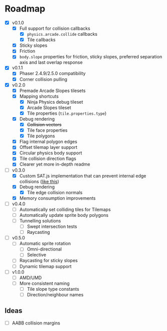 # Roadmap

- [x] v0.1.0
  - [x] Full support for collision callbacks
    - [x] `physics.arcade.collide` callbacks
    - [x] Tile callbacks
  - [x] Sticky slopes
  - [x] Friction
  - [x] `body.slope` properties for friction, sticky slopes, preferred
    separation axis and last overlap response
- [x] v0.1.1
  - [x] Phaser 2.4.9/2.5.0 compatibility
  - [x] Corner collision pulling
- [x] v0.2.0
  - [x] Premade Arcade Slopes tilesets
  - [x] Mapping shortcuts
    - [x] Ninja Physics debug tileset
    - [x] Arcade Slopes tileset
    - [x] Tile properties (`tile.properties.type`)
  - [x] Debug rendering
    - [x] ~~Collision vectors~~
    - [x] Tile face properties
    - [x] Tile polygons
  - [x] Flag internal polygon edges
  - [x] Offset tilemap layer support
  - [x] Circular physics body support
  - [x] Tile collision direction flags
  - [x] Clearer yet more in-depth readme
- [ ] v0.3.0
  - [x] Custom SAT.js implementation that can prevent internal edge collisions
    ([like this](http://www.wildbunny.co.uk/blog/2012/10/31/2d-polygonal-collision-detection-and-internal-edges/comment-page-1/#comment-1978))
  - [x] Debug rendering
    - [x] Tile edge collision normals
  - [x] Memory consumption improvements
- [ ] v0.4.0
  - [ ] Automatically set colliding tiles for Tilemaps
  - [ ] Automatically update sprite body polygons
  - [ ] Tunnelling solutions
    - [ ] Swept intersection tests
    - [ ] Raycasting
- [ ] v0.5.0
  - [ ] Automatic sprite rotation
    - [ ] Omni-directional
    - [ ] Selective
  - [ ] Raycasting for sticky slopes
  - [ ] Dynamic tilemap support
- [ ] v1.0.0
  - [ ] AMD/UMD
  - [ ] More consistent naming
    - [ ] Tile slope type constants
    - [ ] Direction/neighbour names

## Ideas

- [ ] AABB collision margins
